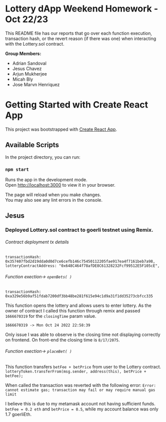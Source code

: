 # Lottery dApp Weekend Homework - Oct 22/23

This README file has our reports that go over each function execution, transaction hash, or the revert reason (if there was one) when 
interacting with the Lottery.sol contract.

**Group Members:**

- Adrian Sandoval
- Jesus Chavez
- Arjun Mukherjee
- Micah Bly
- Jose Marvn Henriquez


# Getting Started with Create React App

This project was bootstrapped with [Create React App](https://github.com/facebook/create-react-app).

## Available Scripts

In the project directory, you can run:

### `npm start`

Runs the app in the development mode.\
Open [http://localhost:3000](http://localhost:3000) to view it in your browser.

The page will reload when you make changes.\
You may also see any lint errors in the console.


## Jesus

### Deployed Lottery.sol contract to goerli testnet using Remix.

###### Contract deployment tx details
```
transactionHash: 0x357407fbd2d19dda0d0d7ce6cefb146c75450112205fae917ea4f7161beb7a98,
lotteryContractAddress: "0x648C464f78afDE8C61328232Fcf99512E5F105cE",
```

###### Function exection-> `openBets( )`
```
transactionHash: 0xa329e56b9af51fdab7200df3bb48be281f615e94c1d9a31f1dd35273cbfcc335
```

This function opens the lottery and allows users to enter lottery. As the owner of contract I called this function through remix and passed `1666670319` for the `closingTime` param value. 

`1666670319 -> Mon Oct 24 2022 22:58:39`

Only issue I was able to observe is the closing time not displaying correctly on frontend. On front-end the closing time is `8/17/2075`.


###### Function exection-> `placeBet( )`

This function transfers `betFee + betPrice` from user to the Lottery contract.
```lotteryToken.transferFrom(msg.sender, address(this), betPrice + betFee);```

When called the transaction was reverted with the following error: 
```Error: cannot estimate gas; transaction may fail or may require manual gas limit```

I believe this is due to my metamask account not having sufficient funds. 
`betFee = 0.2 eth` and `betPrice = 0.5`, while my account balance was only 1.7 goerliEth.
